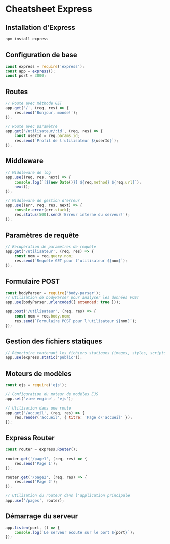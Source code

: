 # Cheatsheet Express
## Installation d'Express
```bash
npm install express
```
## Configuration de base
```js
const express = require('express');
const app = express();
const port = 3000;
```

## Routes
```js
// Route avec méthode GET
app.get('/', (req, res) => {
    res.send('Bonjour, monde!');
});
```

```js
// Route avec paramètre
app.get('/utilisateur/:id', (req, res) => {
    const userId = req.params.id;
    res.send(`Profil de l'utilisateur ${userId}`);
});
```

## Middleware
```js
// Middleware de log
app.use((req, res, next) => {
    console.log(`[${new Date()}] ${req.method} ${req.url}`);
    next();
});
```

```js
// Middleware de gestion d'erreur
app.use((err, req, res, next) => {
    console.error(err.stack);
    res.status(500).send('Erreur interne du serveur!');
});
```

## Paramètres de requête
```js
// Récupération de paramètres de requête
app.get('/utilisateur', (req, res) => {
    const nom = req.query.nom;
    res.send(`Requête GET pour l'utilisateur ${nom}`);
});
```

## Formulaire POST

```js
const bodyParser = require('body-parser');
// Utilisation de bodyParser pour analyser les données POST
app.use(bodyParser.urlencoded({ extended: true }));

app.post('/utilisateur', (req, res) => {
    const nom = req.body.nom;
    res.send(`Formulaire POST pour l'utilisateur ${nom}`);
});
```


## Gestion des fichiers statiques
```js
// Répertoire contenant les fichiers statiques (images, styles, scripts, etc.)
app.use(express.static('public'));
```

## Moteurs de modèles
```js
const ejs = require('ejs');

// Configuration du moteur de modèles EJS
app.set('view engine', 'ejs');

// Utilisation dans une route
app.get('/accueil', (req, res) => {
    res.render('accueil', { titre: 'Page d\'accueil' });
});
```

## Express Router
```js
const router = express.Router();

router.get('/page1', (req, res) => {
    res.send('Page 1');
});

router.get('/page2', (req, res) => {
    res.send('Page 2');
});

// Utilisation du routeur dans l'application principale
app.use('/pages', router);
```

## Démarrage du serveur
```js
app.listen(port, () => {
    console.log(`Le serveur écoute sur le port ${port}`);
});
```